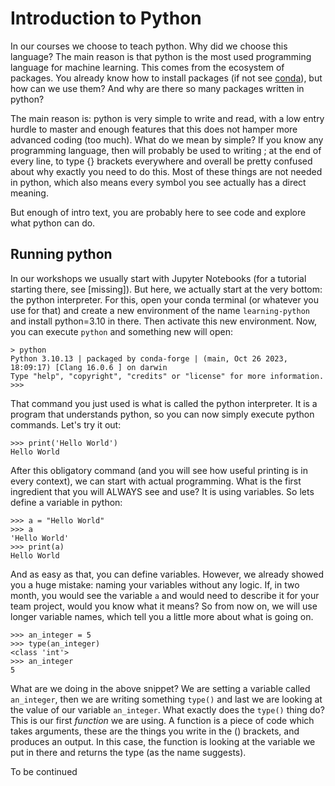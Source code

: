 # Introduction to Python

In our courses we choose to teach python. Why did we choose this language? The main reason is that python is the most used programming language for machine learning. This comes from the ecosystem of packages. You already know how to install packages (if not see [conda](/01_Python/01_Working%20with%20Conda/Installing%20Conda.md)), but how can we use them? And why are there so many packages written in python?

The main reason is: python is very simple to write and read, with a low entry hurdle to master and enough features that this does not hamper more advanced coding (too much). What do we mean by simple? If you know any programming language, then will probably be used to writing ; at the end of every line, to type {} brackets everywhere and overall be pretty confused about why exactly you need to do this. Most of these things are not needed in python, which also means every symbol you see actually has a direct meaning.

But enough of intro text, you are probably here to see code and explore what python can do. 

## Running python
In our workshops we usually start with Jupyter Notebooks (for a tutorial starting there, see [missing]). But here, we actually start at the very bottom: the python interpreter. For this, open your conda terminal (or whatever you use for that) and create a new environment of the name `learning-python` and install python=3.10 in there. Then activate this new environment. Now, you can execute `python` and something new will open:

```
> python
Python 3.10.13 | packaged by conda-forge | (main, Oct 26 2023, 18:09:17) [Clang 16.0.6 ] on darwin
Type "help", "copyright", "credits" or "license" for more information.
>>> 
```

That command you just used is what is called the python interpreter. It is a program that understands python, so you can now simply execute python commands. Let's try it out:

```
>>> print('Hello World')
Hello World
```

After this obligatory command (and you will see how useful printing is in every context), we can start with actual programming. What is the first ingredient that you will ALWAYS see and use? It is using variables. So lets define a variable in python:

```
>>> a = "Hello World"
>>> a
'Hello World'
>>> print(a)
Hello World
```

And as easy as that, you can define variables. However, we already showed you a huge mistake: naming your variables without any logic. If, in two month, you would see the variable `a` and would need to describe it for your team project, would you know what it means? So from now on, we will use longer variable names, which tell you a little more about what is going on.

```
>>> an_integer = 5
>>> type(an_integer)
<class 'int'>
>>> an_integer
5
```

What are we doing in the above snippet? We are setting a variable called `an_integer`, then we are writing something `type()` and last we are looking at the value of our variable `an_integer`. What exactly does the `type()` thing do? This is our first *function* we are using. A function is a piece of code which takes arguments, these are the things you write in the () brackets, and produces an output. In this case, the function is looking at the variable we put in there and returns the type (as the name suggests).

To be continued